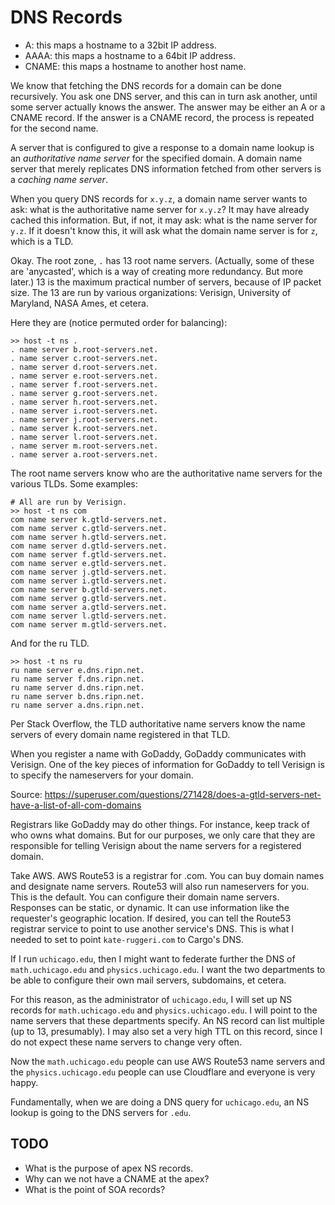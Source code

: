 # DNS Records

* A: this maps a hostname to a 32bit IP address.
* AAAA: this maps a hostname to a 64bit IP address.
* CNAME: this maps a hostname to another host name.

We know that fetching the DNS records for a domain can be done
recursively. You ask one DNS server, and this can in turn ask another,
until some server actually knows the answer. The answer may be either an
A or a CNAME record. If the answer is a CNAME record, the process is
repeated for the second name.

A server that is configured to give a response to a domain name lookup
is an *authoritative name server* for the specified domain. A domain
name server that merely replicates DNS information fetched from other
servers is a *caching name server*.

When you query DNS records for `x.y.z`, a domain name server wants to
ask: what is the authoritative name server for `x.y.z`? It may have
already cached this information. But, if not, it may ask: what is the
name server for `y.z`. If it doesn't know this, it will ask what the
domain name server is for `z`, which is a TLD.

Okay. The root zone, `.` has 13 root name servers. (Actually, some of
these are 'anycasted', which is a way of creating more redundancy. But
more later.) 13 is the maximum practical number of servers, because of
IP packet size. The 13 are run by various organizations: Verisign,
University of Maryland, NASA Ames, et cetera.

Here they are (notice permuted order for balancing):

```
>> host -t ns .
. name server b.root-servers.net.
. name server c.root-servers.net.
. name server d.root-servers.net.
. name server e.root-servers.net.
. name server f.root-servers.net.
. name server g.root-servers.net.
. name server h.root-servers.net.
. name server i.root-servers.net.
. name server j.root-servers.net.
. name server k.root-servers.net.
. name server l.root-servers.net.
. name server m.root-servers.net.
. name server a.root-servers.net.
```

The root name servers know who are the authoritative name
servers for the various TLDs. Some examples:

```
# All are run by Verisign.
>> host -t ns com
com name server k.gtld-servers.net.
com name server c.gtld-servers.net.
com name server h.gtld-servers.net.
com name server d.gtld-servers.net.
com name server f.gtld-servers.net.
com name server e.gtld-servers.net.
com name server j.gtld-servers.net.
com name server i.gtld-servers.net.
com name server b.gtld-servers.net.
com name server g.gtld-servers.net.
com name server a.gtld-servers.net.
com name server l.gtld-servers.net.
com name server m.gtld-servers.net.
```

And for the ru TLD.

```
>> host -t ns ru
ru name server e.dns.ripn.net.
ru name server f.dns.ripn.net.
ru name server d.dns.ripn.net.
ru name server b.dns.ripn.net.
ru name server a.dns.ripn.net.
```

Per Stack Overflow, the TLD authoritative name servers know the name
servers of every domain name registered in that TLD.

When you register a name with GoDaddy, GoDaddy communicates with
Verisign. One of the key pieces of information for GoDaddy to tell
Verisign is to specify the nameservers for your domain.

Source: https://superuser.com/questions/271428/does-a-gtld-servers-net-have-a-list-of-all-com-domains

Registrars like GoDaddy may do other things. For instance, keep track of
who owns what domains. But for our purposes, we only care that they are
responsible for telling Verisign about the name servers for a registered
domain.

Take AWS. AWS Route53 is a registrar for .com. You can buy domain names
and designate name servers. Route53 will also run nameservers for you.
This is the default. You can configure their domain name servers.
Responses can be static, or dynamic. It can use information like the
requester's geographic location. If desired, you can tell the Route53
registrar service to point to use another service's DNS. This is what I
needed to set to point `kate-ruggeri.com` to Cargo's DNS.

If I run `uchicago.edu`, then I might want to federate further the DNS
of `math.uchicago.edu` and `physics.uchicago.edu`. I want the two
departments to be able to configure their own mail servers, subdomains,
et cetera.

For this reason, as the administrator of `uchicago.edu`, I will set up
NS records for `math.uchicago.edu` and `physics.uchicago.edu`. I will
point to the name servers that these departments specify. An NS record
can list multiple (up to 13, presumably). I may also set a very high TTL
on this record, since I do not expect these name servers to change very
often.

Now the `math.uchicago.edu` people can use AWS Route53 name servers and
the `physics.uchicago.edu` people can use Cloudflare and everyone is
very happy.

Fundamentally, when we are doing a DNS query for `uchicago.edu`, an NS
lookup is going to the DNS servers for `.edu`.

## TODO

* What is the purpose of apex NS records.
* Why can we not have a CNAME at the apex?
* What is the point of SOA records?
